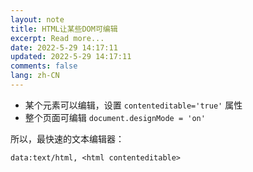 ```yaml
---
layout: note
title: HTML让某些DOM可编辑
excerpt: Read more...
date: 2022-5-29 14:17:11
updated: 2022-5-29 14:17:11
comments: false
lang: zh-CN
---
```


* 某个元素可以编辑，设置 `contenteditable='true'` 属性
* 整个页面可编辑 `document.designMode = 'on'` 

所以，最快速的文本编辑器：

`data:text/html, <html contenteditable>`
  
